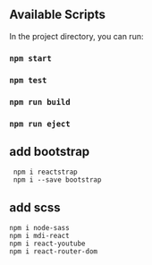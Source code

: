 

## Available Scripts

In the project directory, you can run:

### `npm start`

### `npm test`

### `npm run build`

### `npm run eject`

## add bootstrap

```
 npm i reactstrap
 npm i --save bootstrap 
```
## add scss

```
npm i node-sass
npm i mdi-react
npm i react-youtube
npm i react-router-dom

```